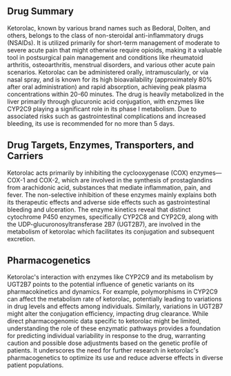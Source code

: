 ## Drug Summary
Ketorolac, known by various brand names such as Bedoral, Dolten, and others, belongs to the class of non-steroidal anti-inflammatory drugs (NSAIDs). It is utilized primarily for short-term management of moderate to severe acute pain that might otherwise require opioids, making it a valuable tool in postsurgical pain management and conditions like rheumatoid arthritis, osteoarthritis, menstrual disorders, and various other acute pain scenarios. Ketorolac can be administered orally, intramuscularly, or via nasal spray, and is known for its high bioavailability (approximately 80% after oral administration) and rapid absorption, achieving peak plasma concentrations within 20-60 minutes. The drug is heavily metabolized in the liver primarily through glucuronic acid conjugation, with enzymes like CYP2C9 playing a significant role in its phase I metabolism. Due to associated risks such as gastrointestinal complications and increased bleeding, its use is recommended for no more than 5 days.

## Drug Targets, Enzymes, Transporters, and Carriers
Ketorolac acts primarily by inhibiting the cyclooxygenase (COX) enzymes—COX-1 and COX-2, which are involved in the synthesis of prostaglandins from arachidonic acid, substances that mediate inflammation, pain, and fever. The non-selective inhibition of these enzymes mainly explains both its therapeutic effects and adverse side effects such as gastrointestinal bleeding and ulceration. The enzyme kinetics reveal that distinct cytochrome P450 enzymes, specifically CYP2C8 and CYP2C9, along with the UDP-glucuronosyltransferase 2B7 (UGT2B7), are involved in the metabolism of ketorolac which facilitates its conjugation and subsequent excretion.

## Pharmacogenetics
Ketorolac's interaction with enzymes like CYP2C9 and its metabolism by UGT2B7 points to the potential influence of genetic variants on its pharmacokinetics and dynamics. For example, polymorphisms in CYP2C9 can affect the metabolism rate of ketorolac, potentially leading to variations in drug levels and effects among individuals. Similarly, variations in UGT2B7 might alter the conjugation efficiency, impacting drug clearance. While direct pharmacogenomic data specific to ketorolac might be limited, understanding the role of these enzymatic pathways provides a foundation for predicting individual variability in response to the drug, warranting caution and possible dose adjustments based on the genetic profile of patients. It underscores the need for further research in ketorolac's pharmacogenetics to optimize its use and reduce adverse effects in diverse patient populations.